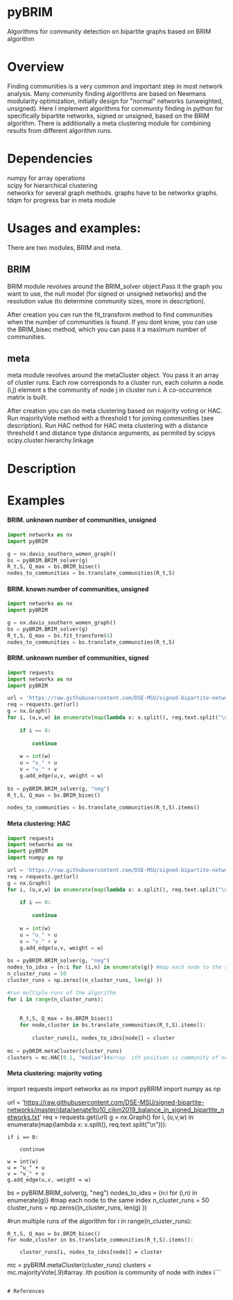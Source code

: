# pyBRIM
Algorithms for community detection on bipartite graphs based on BRIM algorithm

# Overview

Finding communities is a very common and important step in most network analysis. Many community finding algorithms are based on Newmans modularity optimization, initially design for "normal" networks (unweighted, unsigned). Here I implement algorithms for community finding in python for specifically bipartite networks, signed or unsigned, based on the BRIM algorithm. There is additionally a meta clustering module for combining results from different algorithm runs.

# Dependencies

numpy for array operations<br>
scipy for hierarchical clustering<br>
networkx for several graph methods. graphs have to be networkx graphs.<br>
tdqm for progress bar in meta module

# Usages and examples:

There are two modules, BRIM and meta.

## BRIM
BRIM module revolves around the BRIM_solver object.Pass it the graph you want to use, the null model (for signed or unsigned networks) and the resolution value (to determine community sizes, more in description).

After creation you can run the fit_transform method to find communities when the number of communities is found. If you dont know, you can use the BRIM_bisec method, which you can pass it a maximum number of communities.

## meta
meta module revolves around the metaCluster object. You pass it an array of cluster runs. Each row corresponds to a cluster run, each column a node. (i,j) element s the community of node j in cluster run i. A co-occurrence matrix is built.

After creation you can do meta clustering based on majority voting or HAC. Run majorityVote method with a threshold t for joining communities (see description). Run HAC nethod for HAC meta clustering with a distance threshold t and distance type distance arguments, as permited by scipys scipy.cluster.hierarchy.linkage

# Description

# Examples

#### BRIM. unknown number of communities, unsigned
```python
import networkx as nx
import pyBRIM

g = nx.davis_southern_women_graph()
bs = pyBRIM.BRIM_solver(g)
R_t,S, Q_max = bs.BRIM_bisec()
nodes_to_communities = bs.translate_communities(R_t,S)
```

#### BRIM. known number of communities, unsigned
```python
import networkx as nx
import pyBRIM

g = nx.davis_southern_women_graph()
bs = pyBRIM.BRIM_solver(g)
R_t,S, Q_max = bs.fit_transform(4)
nodes_to_communities = bs.translate_communities(R_t,S)
```
#### BRIM. unknown number of communities, signed
```python
import requests
import networkx as nx
import pyBRIM

url = 'https://raw.githubusercontent.com/DSE-MSU/signed-bipartite-networks/master/data/senate1to10_cikm2019_balance_in_signed_bipartite_networks.txt'
req = requests.get(url)
g = nx.Graph()
for i, (u,v,w) in enumerate(map(lambda x: x.split(), req.text.split("\n"))):
    
    if i == 0:
        
        continue
        
    w = int(w)
    u = "u_" + u
    v = "v_" + v
    g.add_edge(u,v, weight = w)
    
bs = pyBRIM.BRIM_solver(g, "neg")
R_t,S, Q_max = bs.BRIM_bisec()

nodes_to_communities = bs.translate_communities(R_t,S).items()
```

#### Meta clustering: HAC
```python
import requests
import networkx as nx
import pyBRIM
import numpy as np

url = 'https://raw.githubusercontent.com/DSE-MSU/signed-bipartite-networks/master/data/senate1to10_cikm2019_balance_in_signed_bipartite_networks.txt'
req = requests.get(url)
g = nx.Graph()
for i, (u,v,w) in enumerate(map(lambda x: x.split(), req.text.split("\n"))):
    
    if i == 0:
        
        continue
        
    w = int(w)
    u = "u_" + u
    v = "v_" + v
    g.add_edge(u,v, weight = w)
    
bs = pyBRIM.BRIM_solver(g, "neg")
nodes_to_idxs = {n:i for (i,n) in enumerate(g)} #map each node to the same index
n_cluster_runs = 50
cluster_runs = np.zeros((n_cluster_runs, len(g) ))

#run multiple runs of the algorithm
for i in range(n_cluster_runs):
    
    
    R_t,S, Q_max = bs.BRIM_bisec()
    for node,cluster in bs.translate_communities(R_t,S).items():
        
        cluster_runs[i, nodes_to_idxs[node]] = cluster
        
mc = pyBRIM.metaCluster(cluster_runs)
clusters = mc.HAC(0.1, "median")#array. ith position is community of node with index i
```

#### Meta clustering: majority voting
import requests
import networkx as nx
import pyBRIM
import numpy as np

url = 'https://raw.githubusercontent.com/DSE-MSU/signed-bipartite-networks/master/data/senate1to10_cikm2019_balance_in_signed_bipartite_networks.txt'
req = requests.get(url)
g = nx.Graph()
for i, (u,v,w) in enumerate(map(lambda x: x.split(), req.text.split("\n"))):
    
    if i == 0:
        
        continue
        
    w = int(w)
    u = "u_" + u
    v = "v_" + v
    g.add_edge(u,v, weight = w)
    
bs = pyBRIM.BRIM_solver(g, "neg")
nodes_to_idxs = {n:i for (i,n) in enumerate(g)} #map each node to the same index
n_cluster_runs = 50
cluster_runs = np.zeros((n_cluster_runs, len(g) ))

#run multiple runs of the algorithm
for i in range(n_cluster_runs):
    
    
    R_t,S, Q_max = bs.BRIM_bisec()
    for node,cluster in bs.translate_communities(R_t,S).items():
        
        cluster_runs[i, nodes_to_idxs[node]] = cluster
        
mc = pyBRIM.metaCluster(cluster_runs)
clusters = mc.majorityVote(.9)#array. ith position is community of node with index i```
```

# References

